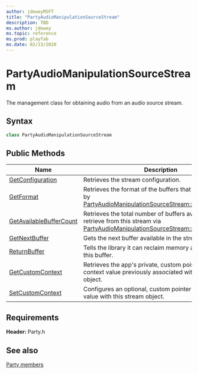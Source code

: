 ```yaml
---
author: jdeweyMSFT
title: "PartyAudioManipulationSourceStream"
description: TBD
ms.author: jdewey
ms.topic: reference
ms.prod: playfab
ms.date: 02/13/2020
---
```


# PartyAudioManipulationSourceStream  

The management class for obtaining audio from an audio source stream.  

## Syntax  
  
```cpp  
class PartyAudioManipulationSourceStream  
```  
  
## Public Methods  
  
| Name | Description |  
| --- | --- |  
| [GetConfiguration](methods/partyaudiomanipulationsourcestream_getconfiguration.md) | Retrieves the stream configuration. |  
| [GetFormat](methods/partyaudiomanipulationsourcestream_getformat.md) | Retrieves the format of the buffers that will be provided by [PartyAudioManipulationSourceStream::GetNextBuffer()](methods/partyaudiomanipulationsourcestream_getnextbuffer.md). |  
| [GetAvailableBufferCount](methods/partyaudiomanipulationsourcestream_getavailablebuffercount.md) | Retrieves the total number of buffers available to retrieve from this stream via [PartyAudioManipulationSourceStream::GetNextBuffer()](methods/partyaudiomanipulationsourcestream_getnextbuffer.md). |  
| [GetNextBuffer](methods/partyaudiomanipulationsourcestream_getnextbuffer.md) | Gets the next buffer available in the stream. |  
| [ReturnBuffer](methods/partyaudiomanipulationsourcestream_returnbuffer.md) | Tells the library it can reclaim memory associated with this buffer. |  
| [GetCustomContext](methods/partyaudiomanipulationsourcestream_getcustomcontext.md) | Retrieves the app's private, custom pointer-sized context value previously associated with this stream object. |  
| [SetCustomContext](methods/partyaudiomanipulationsourcestream_setcustomcontext.md) | Configures an optional, custom pointer-sized context value with this stream object. |  

  
  
## Requirements  
  
**Header:** Party.h
  
## See also  
[Party members](../../party_members.md)  

  
  
  
